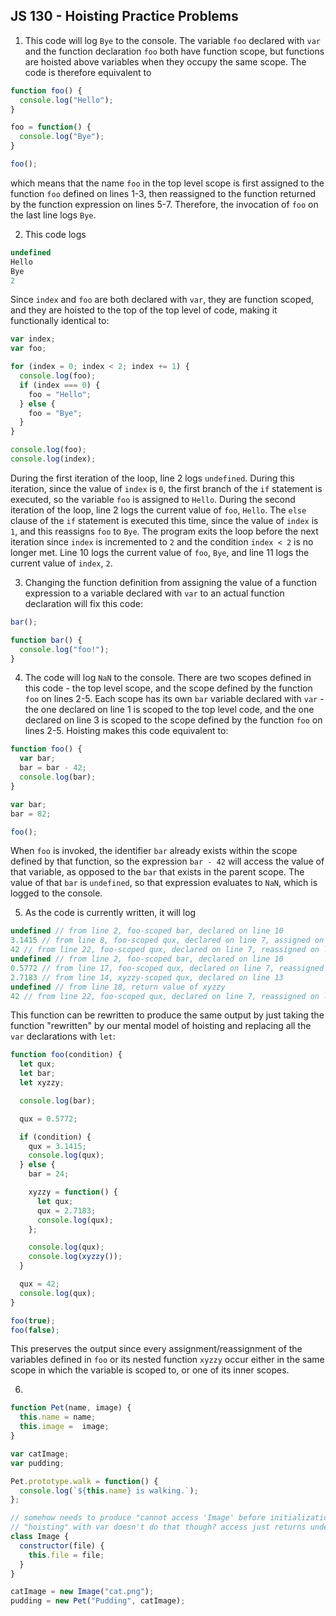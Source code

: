 ## JS 130 - Hoisting Practice Problems ##

1. This code will log `Bye` to the console. The variable `foo` declared with `var` and the function declaration `foo` both have function scope, but functions are hoisted above variables when they occupy the same scope. The code is therefore equivalent to

```javascript
function foo() {
  console.log("Hello");
}

foo = function() {
  console.log("Bye");
}

foo();
```

which means that the name `foo` in the top level scope is first assigned to the function `foo` defined on lines 1-3, then reassigned to the function returned by the function expression on lines 5-7. Therefore, the invocation of `foo` on the last line logs `Bye`.

2. This code logs

```javascript
undefined
Hello
Bye
2
```

Since `index` and `foo` are both declared with `var`, they are function scoped, and they are hoisted to the top of the top level of code, making it functionally identical to:

```javascript
var index;
var foo;

for (index = 0; index < 2; index += 1) {
  console.log(foo);
  if (index === 0) {
    foo = "Hello";
  } else {
    foo = "Bye";
  }
}

console.log(foo);
console.log(index);
```

During the first iteration of the loop, line 2 logs `undefined`. During this iteration, since the value of `index` is `0`, the first branch of the `if` statement is executed, so the variable `foo` is assigned to `Hello`. During the second iteration of the loop, line 2 logs the current value of `foo`, `Hello`. The `else` clause of the `if` statement is executed this time, since the value of `index` is `1`, and this reassigns `foo` to `Bye`. The program exits the loop before the next iteration since `index` is incremented to `2` and the condition `index < 2` is no longer met. Line 10 logs the current value of `foo`, `Bye`, and line 11 logs the current value of `index`, `2`.

3. Changing the function definition from assigning the value of a function expression to a variable declared with `var` to an actual function declaration will fix this code:

```javascript
bar();

function bar() {
  console.log("foo!");
}
```

4. The code will log `NaN` to the console. There are two scopes defined in this code - the top level scope, and the scope defined by the function `foo` on lines 2-5. Each scope has its own `bar` variable declared with `var` - the one declared on line 1 is scoped to the top level code, and the one declared on line 3 is scoped to the scope defined by the function `foo` on lines 2-5. Hoisting makes this code equivalent to:

```javascript
function foo() {
  var bar;
  bar = bar - 42;
  console.log(bar);
}

var bar;
bar = 82;

foo();
```

When `foo` is invoked, the identifier `bar` already exists within the scope defined by that function, so the expression `bar - 42` will access the value of that variable, as opposed to the `bar` that exists in the parent scope. The value of that `bar` is `undefined`, so that expression evaluates to `NaN`, which is logged to the console.

5. As the code is currently written, it will log

```javascript
undefined // from line 2, foo-scoped bar, declared on line 10
3.1415 // from line 8, foo-scoped qux, declared on line 7, assigned on line 4 but reassigned on line 7
42 // from line 22, foo-scoped qux, declared on line 7, reassigned on line 21
undefined // from line 2, foo-scoped bar, declared on line 10
0.5772 // from line 17, foo-scoped qux, declared on line 7, reassigned on line 4
2.7183 // from line 14, xyzzy-scoped qux, declared on line 13
undefined // from line 18, return value of xyzzy
42 // from line 22, foo-scoped qux, declared on line 7, reassigned on line 21
```

This function can be rewritten to produce the same output by just taking the function "rewritten" by our mental model of hoisting and replacing all the `var` declarations with `let`:

```javascript
function foo(condition) {
  let qux;
  let bar;
  let xyzzy;

  console.log(bar);

  qux = 0.5772;

  if (condition) {
    qux = 3.1415;
    console.log(qux);
  } else {
    bar = 24;

    xyzzy = function() {
      let qux;
      qux = 2.7183;
      console.log(qux);
    };

    console.log(qux);
    console.log(xyzzy());
  }

  qux = 42;
  console.log(qux);
}

foo(true);
foo(false);
```

This preserves the output since every assignment/reassignment of the variables defined in `foo` or its nested function `xyzzy` occur either in the same scope in which the variable is scoped to, or one of its inner scopes.

6.

```javascript
function Pet(name, image) {
  this.name = name;
  this.image =  image;
}

var catImage;
var pudding;

Pet.prototype.walk = function() {
  console.log(`${this.name} is walking.`);
};

// somehow needs to produce "cannot access 'Image' before initialization"
// "hoisting" with var doesn't do that though? access just returns undefined
class Image {
  constructor(file) {
    this.file = file;
  }
}

catImage = new Image("cat.png");
pudding = new Pet("Pudding", catImage);
```